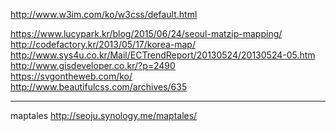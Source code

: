 http://www.w3im.com/ko/w3css/default.html  

https://www.lucypark.kr/blog/2015/06/24/seoul-matzip-mapping/  
http://codefactory.kr/2013/05/17/korea-map/  
http://www.sys4u.co.kr/Mail/ECTrendReport/20130524/20130524-05.htm  
http://www.gisdeveloper.co.kr/?p=2490  
https://svgontheweb.com/ko/  
http://www.beautifulcss.com/archives/635  

- - -
maptales http://seoju.synology.me/maptales/  

